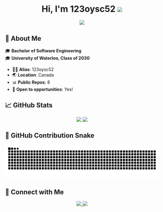 <h1 align="center">Hi, I'm 123oysc52 <img src="https://media.giphy.com/media/hvRJCLFzcasrR4ia7z/giphy.gif" width="30px"/></h1>

<p align="center">
  <img src="https://komarev.com/ghpvc/?username=carols12352&style=for-the-badge&color=0e75b6"/>
</p>

## 📝 About Me

🎓 **Bachelor of Software Engineering**  
🎓 **University of Waterloo, Class of 2030**

- 🧑‍💻 **Alias**: 123oysc52  
- 🌏 **Location**: Canada
- 📊 **Public Repos**: 8  
- 💼 **Open to opportunities**: Yes!

## 📈 GitHub Stats

<div align="center">
  <img src="https://github-readme-stats.vercel.app/api?username=carols12352&show_icons=true&theme=default" height="150"/>
  <img src="https://github-readme-stats.vercel.app/api/top-langs/?username=carols12352&layout=compact&theme=default" height="150"/>
</div>

## 🐍 GitHub Contribution Snake

<picture>
  <source media="(prefers-color-scheme: dark)" srcset="https://raw.githubusercontent.com/carols12352/carols12352/output/github-contribution-grid-snake-dark.svg">
  <source media="(prefers-color-scheme: light)" srcset="https://raw.githubusercontent.com/carols12352/carols12352/output/github-contribution-grid-snake.svg">
  <img alt="github contribution grid snake animation" src="https://raw.githubusercontent.com/carols12352/carols12352/output/github-contribution-grid-snake.svg">
</picture>

## 🔗 Connect with Me

<p align="center">
  <a href="https://github.com/carols12352" target="_blank">
    <img src="https://img.shields.io/badge/GitHub-181717?style=for-the-badge&logo=github&logoColor=white"/>
  </a>
  <a href="https://www.linkedin.com/in/sicheng-ouyang-82306b321" target="_blank">
    <img src="https://img.shields.io/badge/LinkedIn-0A66C2?style=for-the-badge&logo=linkedin&logoColor=white"/>
  </a>
</p>
